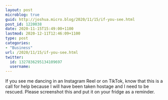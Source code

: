 ```yaml
---
layout: post
microblog: true
guid: http://joshua.micro.blog/2020/11/15/if-you-see.html
post_id: 1220038
date: 2020-11-15T15:49:00+1100
lastmod: 2020-12-11T12:46:09+1100
type: post
categories:
- "Business"
url: /2020/11/15/if-you-see.html
twitter:
  id: 1327836295134109697
  username: 
---
```

If you see me dancing in an Instagram Reel or on TikTok, know that this is a call for help because I will have been taken hostage and I need to be rescued. Please screenshot this and put it on your fridge as a reminder.
